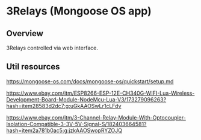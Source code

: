 # 3Relays (Mongoose OS app)

## Overview

3Relays controlled via web interface.

## Util resources
https://mongoose-os.com/docs/mongoose-os/quickstart/setup.md

https://www.ebay.com/itm/ESP8266-ESP-12E-CH340G-WIFI-Lua-Wireless-Development-Board-Module-NodeMcu-Lua-V3/173279096263?hash=item28583d2dc7:g:uGkAAOSwLr1cLFdv

https://www.ebay.com/itm/3-Channel-Relay-Module-With-Optocoupler-Isolation-Compatible-3-3V-5V-Signal-S/182403664581?hash=item2a781b0ac5:g:jzkAAOSwopRYZOJQ

